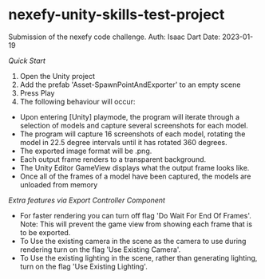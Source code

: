 # nexefy-unity-skills-test-project

Submission of the nexefy code challenge.
Auth: Isaac Dart
Date: 2023-01-19

_Quick Start_

1. Open the Unity project
2. Add the prefab 'Asset-SpawnPointAndExporter' to an empty scene
3. Press Play
4. The following behaviour will occur:

-   Upon entering [Unity] playmode, the program will iterate through a selection of
    models and capture several screenshots for each model.
-   The program will capture 16 screenshots of each model, rotating the model in 22.5 degree intervals until
    it has rotated 360 degrees.
-   The exported image format will be .png.
-   Each output frame renders to a transparent background.
-   The Unity Editor GameView displays what the output frame looks like.
-   Once all of the frames of a model have been captured, the models are unloaded from memory

_Extra features via Export Controller Component_

-   For faster rendering you can turn off flag 'Do Wait For End Of Frames'. Note: This will prevent the game view from showing each frame that is to be exported.
-   To Use the existing camera in the scene as the camera to use during rendering turn on the flag 'Use Existing Camera'.
-   To Use the existing lighting in the scene, rather than generating lighting, turn on the flag 'Use Existing Lighting'.
